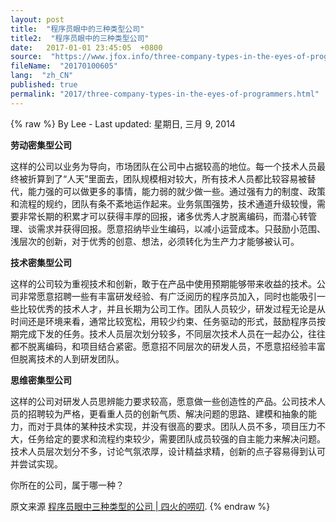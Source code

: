 ```yaml
---
layout: post
title:  "程序员眼中的三种类型公司"
title2:  "程序员眼中的三种类型公司"
date:   2017-01-01 23:45:05  +0800
source:  "https://www.jfox.info/three-company-types-in-the-eyes-of-programmers.html"
fileName:  "20170100605"
lang:  "zh_CN"
published: true
permalink: "2017/three-company-types-in-the-eyes-of-programmers.html"
---
```

{% raw %}
By Lee - Last updated: 星期日, 三月 9, 2014

**劳动密集型公司**

这样的公司以业务为导向，市场团队在公司中占据较高的地位。每一个技术人员最终被折算到了“人天”里面去，团队规模相对较大，所有技术人员都比较容易被替代，能力强的可以做更多的事情，能力弱的就少做一些。通过强有力的制度、政策和流程的规约，团队有条不紊地运作起来。业务氛围强势，技术通道升级较慢，需要非常长期的积累才可以获得丰厚的回报，诸多优秀人才脱离编码，而潜心转管理、谈需求并获得回报。愿意招纳毕业生编码，以减小运营成本。只鼓励小范围、浅层次的创新，对于优秀的创意、想法，必须转化为生产力才能够被认可。

**技术密集型公司**

这样的公司较为重视技术和创新，敢于在产品中使用预期能够带来收益的技术。公司非常愿意招聘一些有丰富研发经验、有广泛阅历的程序员加入，同时也能吸引一些比较优秀的技术人才，并且长期为公司工作。团队人员较少，研发过程无论是从时间还是环境来看，通常比较宽松，用较少约束、任务驱动的形式，鼓励程序员按期完成下发的任务。技术人员层次划分较多，不同层次技术人员在一起办公，往往都不脱离编码，和项目结合紧密。愿意招不同层次的研发人员，不愿意招经验丰富但脱离技术的人到研发团队。

**思维密集型公司**

这样的公司对研发人员思辨能力要求较高，愿意做一些创造性的产品。公司技术人员的招聘较为严格，更看重人员的创新气质、解决问题的思路、建模和抽象的能力，而对于具体的某种技术实现，并没有很高的要求。团队人员不多，项目压力不大，任务给定的要求和流程约束较少，需要团队成员较强的自主能力来解决问题。技术人员层次划分不多，讨论气氛浓厚，设计精益求精，创新的点子容易得到认可并尝试实现。

你所在的公司，属于哪一种？

原文来源 [程序员眼中三种类型的公司 | 四火的唠叨](https://www.jfox.info/go.php?url=http://www.jfox.info/url.php?url=http%3A%2F%2Fwww.raychase.net%2F355).
{% endraw %}
